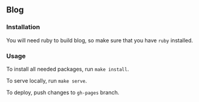 ## Blog

### Installation
You will need ruby to build blog, so make sure that you have `ruby` installed.

### Usage
To install all needed packages, run `make install`.

To serve locally, run `make serve`.

To deploy, push changes to `gh-pages` branch.
